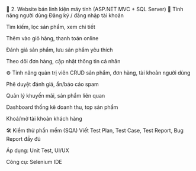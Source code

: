 🛒 2. Website bán linh kiện máy tính (ASP.NET MVC + SQL Server)
🧩 Tính năng người dùng
Đăng ký / đăng nhập tài khoản

Tìm kiếm, lọc sản phẩm, xem chi tiết

Thêm vào giỏ hàng, thanh toán online

Đánh giá sản phẩm, lưu sản phẩm yêu thích

Theo dõi đơn hàng, cập nhật thông tin cá nhân

⚙️ Tính năng quản trị viên
CRUD sản phẩm, đơn hàng, tài khoản người dùng

Phê duyệt đánh giá, ẩn/báo cáo spam

Quản lý khuyến mãi, sản phẩm liên quan

Dashboard thống kê doanh thu, top sản phẩm

Khoá/mở tài khoản khách hàng

🛠️ Kiểm thử phần mềm (SQA)
Viết Test Plan, Test Case, Test Report, Bug Report đầy đủ

Áp dụng: Unit Test, UI/UX

Công cụ: Selenium IDE


